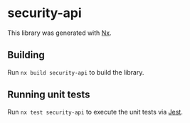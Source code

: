 # security-api

This library was generated with [Nx](https://nx.dev).

## Building

Run `nx build security-api` to build the library.

## Running unit tests

Run `nx test security-api` to execute the unit tests via [Jest](https://jestjs.io).
